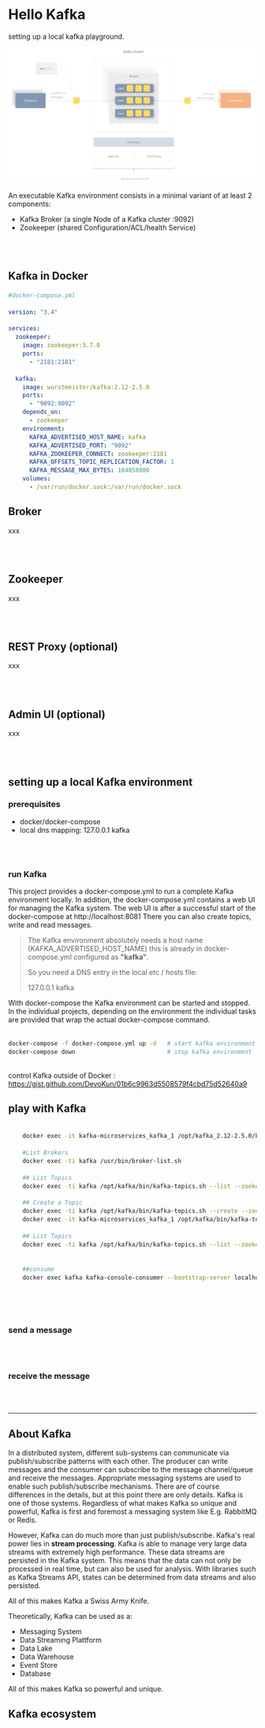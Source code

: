 # Hello Kafka 
setting up a local kafka playground.

![alt text](../docs/kafka-basic.png)

An executable Kafka environment consists in a minimal variant of at least 2 components:

- Kafka Broker (a single Node of a Kafka cluster :9092)
- Zookeeper (shared Configuration/ACL/health Service)

<br/><br/>

## Kafka in Docker

```yaml
#docker-compose.yml

version: "3.4"

services:
  zookeeper:
    image: zookeeper:3.7.0
    ports:
      - "2181:2181"

  kafka:
    image: wurstmeister/kafka:2.12-2.5.0
    ports:
      - "9092:9092"
    depends_on:
      - zookeeper
    environment:
      KAFKA_ADVERTISED_HOST_NAME: kafka
      KAFKA_ADVERTISED_PORT: "9092"
      KAFKA_ZOOKEEPER_CONNECT: zookeeper:2181
      KAFKA_OFFSETS_TOPIC_REPLICATION_FACTOR: 1
      KAFKA_MESSAGE_MAX_BYTES: 104858800
    volumes:
      - /var/run/docker.sock:/var/run/docker.sock
```

## Broker

xxx

<br/><br/>

## Zookeeper

xxx

<br/><br/>

## REST Proxy (optional)

xxx

<br/><br/>

## Admin UI (optional)

xxx

<br/><br/>

## setting up a local Kafka environment

### prerequisites

- docker/docker-compose
- local dns mapping: 127.0.0.1 kafka

<br/><br/>

### run Kafka

This project provides a docker-compose.yml to run a complete Kafka environment locally.
In addition, the docker-compose.yml contains a web UI for managing the Kafka system. The web UI is
after a successful start of the docker-compose at http://localhost:8081
There you can also create topics, write and read messages.

> The Kafka environment absolutely needs a host name (KAFKA_ADVERTISED_HOST_NAME) this is already in docker-compose.yml
> configured as **"kafka"**.
>
> So you need a DNS entry in the local etc / hosts file:
>
> 127.0.0.1  kafka

With docker-compose the Kafka environment can be started and stopped. In the individual projects, depending on the environment
the individual tasks are provided that wrap the actual docker-compose command.

```bash

docker-compose -f docker-compose.yml up -d   # start kafka environment
docker-compose down                          # stop kafka environment
  
```

control Kafka outside of Docker :
https://gist.github.com/DevoKun/01b6c9963d5508579f4cbd75d52640a9


## play with Kafka


```bash

    docker exec -it kafka-microservices_kafka_1 /opt/kafka_2.12-2.5.0/bin/kafka-topics.sh --create --zookeeper zookeeper:2181 --replication-factor 1 --partitions 1 --topic testwarhier

    #List Brokers
    docker exec -ti kafka /usr/bin/broker-list.sh
    
    ## List Topics
    docker exec -ti kafka /opt/kafka/bin/kafka-topics.sh --list --zookeeper zookeeper:2181
    
    ## Create a Topic
    docker exec -ti kafka /opt/kafka/bin/kafka-topics.sh --create --zookeeper zookeeper:2181 --replication-factor 1 --partitions 1 --topic test2
    docker exec -it kafka-microservices_kafka_1 /opt/kafka/bin/kafka-topics.sh --create --zookeeper zookeeper:2181 --replication-factor 1 --partitions 1 --topic testwarhier12323
    
    ## List Topics
    docker exec -ti kafka /opt/kafka/bin/kafka-topics.sh --list --zookeeper zookeeper:2181


    ##consume 
    docker exec kafka kafka-console-consumer --bootstrap-server localhost:29092 --topic foo -new-consumer --from-beginning --max-messages 42
    
```

<br/><br/>

### send a message

<br/><br/>

### receive the message

<br/><br/>

-----

## About Kafka

In a distributed system, different sub-systems can communicate via publish/subscribe patterns with each other. 
The producer can write messages and the consumer can subscribe to the message channel/queue and receive the messages.
Appropriate messaging systems are used to enable such publish/subscribe mechanisms. There are of course differences in the details, but at this point there are only details.
Kafka is one of those systems. Regardless of what makes Kafka so unique and powerful, Kafka is first and foremost a messaging system like 
E.g. RabbitMQ or Redis.

However, Kafka can do much more than just publish/subscribe. Kafka's real power lies in **stream processing**.
Kafka is able to manage very large data streams with extremely high performance. These data streams are persisted in the Kafka system.
This means that the data can not only be processed in real time, but can also be used for analysis.
With libraries such as Kafka Streams API, states can be determined from data streams and also persisted.

All of this makes Kafka a Swiss Army Knife.

Theoretically, Kafka can be used as a:

- Messaging System
- Data Streaming Plattform 
- Data Lake
- Data Warehouse 
- Event Store  
- Database 


All of this makes Kafka so powerful and unique.

## Kafka ecosystem
